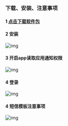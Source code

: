 ### 下载、安装、注意事项
#### 1 [点击下载软件包](./download/smsApp.apk)

#### 2 安装
![img](./images/install.jpg)

#### 3 开启app读取应用通知权限
![img](./images/set.jpg)

#### 4 登录
![img](./images/login.jpg)


#### 4 短信模板注意事项
![img](./images/notice1.png)


